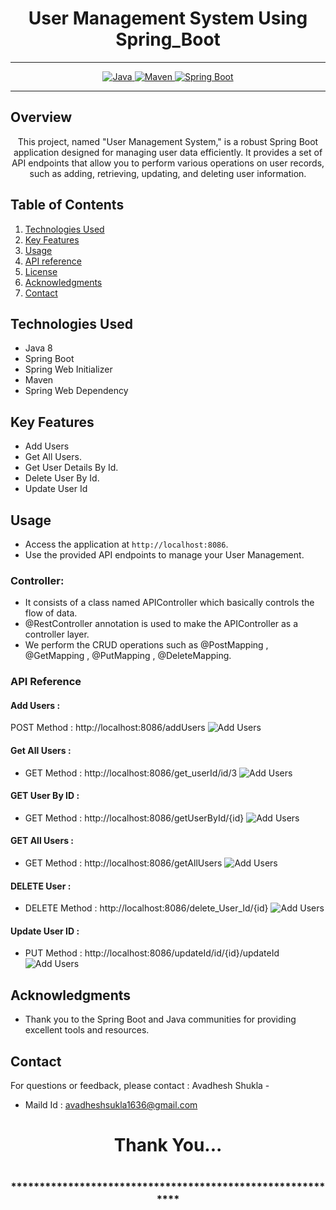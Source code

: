 # <h1 align = "center"> User Management System Using Spring_Boot </h1>
___ 
<p align="center">
<a href="Java url">
    <img alt="Java" src="https://img.shields.io/badge/Java->=8-darkblue.svg" />
</a>
<a href="Maven url" >
    <img alt="Maven" src="https://img.shields.io/badge/maven-3.1.3-brightgreen.svg" />
</a>
<a href="Spring Boot url" >
    <img alt="Spring Boot" src="https://img.shields.io/badge/Spring Boot-3.0.6-brightgreen.svg" />
</a>
</p>

---

<p align="left">

<!-- Project Description -->
## Overview
<p align="center">This project, named "User Management System," is a robust Spring Boot application designed for managing user data efficiently. It provides a set of API endpoints that allow you to perform various operations on user records, such as adding, retrieving, updating, and deleting user information. 
</p>

<!-- Table of Contents -->
## Table of Contents
1. [Technologies Used](#technologies-used)
2. [Key Features](#key-features)
3. [Usage](#usage)
4. [API reference](#api-reference)
5. [License](#license)
6. [Acknowledgments](#acknowledgments)
7. [Contact](#contact)

<!-- Technologies Used -->
## Technologies Used
- Java 8
- Spring Boot
- Spring Web Initializer
- Maven
- Spring Web Dependency

<!-- Key Features -->
## Key Features
- Add Users
- Get All Users.
- Get User Details By Id.
- Delete User By Id.
- Update User Id

<!-- Usage -->
## Usage
- Access the application at `http://localhost:8086`.
- Use the provided API endpoints to manage your User Management.

### Controller:
- It consists of a class named APIController which basically controls the flow of data.
- @RestController annotation is used to make the APIController as a controller layer.
- We perform the CRUD operations such as @PostMapping , @GetMapping , @PutMapping , @DeleteMapping.

### API Reference

#### Add Users :
POST Method :  http://localhost:8086/addUsers
![Add Users](https://github.com/Avadheshshukla/User_Management_System_Using_SpringBoot/blob/main/images/Adding_Users.png)


#### Get All Users :
 - GET Method : http://localhost:8086/get_userId/id/3
![Add Users](https://github.com/Avadheshshukla/User_Management_System_Using_SpringBoot/blob/main/images/Adding_Users.png)

 #### GET User By ID :
 - GET Method :   http://localhost:8086/getUserById/{id}
![Add Users](https://github.com/Avadheshshukla/User_Management_System_Using_SpringBoot/blob/main/images/get_user_byId.png)

#### GET All Users :
 - GET Method :   http://localhost:8086/getAllUsers
![Add Users](https://github.com/Avadheshshukla/User_Management_System_Using_SpringBoot/blob/main/images/get_All_Users.png)

 #### DELETE User :
 - DELETE Method :   http://localhost:8086/delete_User_Id/{id}
![Add Users](https://github.com/Avadheshshukla/User_Management_System_Using_SpringBoot/blob/main/images/Delete_User.png)

  #### Update User ID :
 - PUT Method :   http://localhost:8086/updateId/id/{id}/updateId
![Add Users](https://github.com/Avadheshshukla/User_Management_System_Using_SpringBoot/blob/main/images/Update_User_Id.png)




 <!-- Acknowledgments -->
## Acknowledgments
- Thank you to the Spring Boot and Java communities for providing excellent tools and resources.

<!-- Contact -->
## Contact
For questions or feedback, please contact : Avadhesh Shukla   -
- Maild Id : avadheshsukla1636@gmail.com

<h1 align="center">Thank You...<h1>
<h3 align = "center"> ***********************************************************<h3>




 
